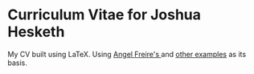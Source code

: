 <h1>
Curriculum Vitae for Joshua Hesketh
</h1>

<p>
My CV built using LaTeX. Using 
<a href="https://github.com/cuerty/CurriculumVitae">
Angel Freire&#39;s
</a>
and <a href="http://homepages.math.uic.edu/~hurder/math589/CVexamples/">other examples</a> as its basis.
</p>

